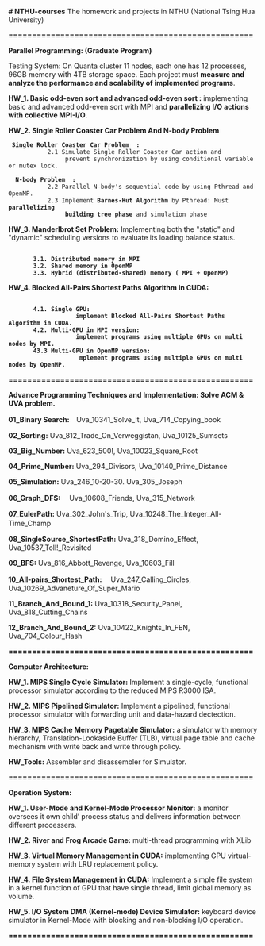 <b># NTHU-courses</b>
The homework and projects in NTHU (National Tsing Hua University)

<b>====================================================</b></p>
<b>Parallel Programming: (Graduate Program)</b>

Testing System: On Quanta cluster 11 nodes, each one has 12 processes, 96GB memory with 4TB storage space.
Each project must <b>measure and analyze the performance and scalability of implemented programs</b>.

<b>HW_1. Basic odd-even sort and advanced odd-even sort :</b> implementing basic and advanced odd-even sort with MPI and <b>parallelizing I/O actions with collective MPI-I/O</b>.

<b>HW_2. Single Roller Coaster Car Problem And N-body Problem</b></p>
<pre>
<code> <b>Single Roller Coaster Car Problem  :</b>
           2.1 Simulate Single Roller Coaster Car action and 
                prevent synchronization by using conditional variable or mutex lock.
           
  <b>N-body Problem  :</b>        
           2.2 Parallel N-body's sequential code by using Pthread and OpenMP.
           2.3 Implement <b>Barnes-Hut Algorithm</b> by Pthread: Must <b>parallelizing
                building tree phase</b> and simulation phase 
</code></pre>
<b>HW_3. Manderlbrot Set Problem:</b> Implementing both the "static" and "dynamic" scheduling versions to evaluate its loading balance status.</p>
<pre><code> 
       <b>3.1. Distributed memory in MPI</b>
       <b>3.2. Shared memory in OpenMP</b>
       <b>3.3. Hybrid (distributed-shared) memory ( MPI + OpenMP)</b>
</code></pre>


<b>HW_4. Blocked All-Pairs Shortest Paths Algorithm in CUDA:</b></p>
 <pre><code> 
       <b>4.1. Single GPU: 
                   implement Blocked All-Pairs Shortest Paths Algorithm in CUDA.</b>
       <b>4.2. Multi-GPU in MPI version: 
                   implement programs using multiple GPUs on multi nodes by MPI.</b>
       <b>43.3 Multi-GPU in OpenMP version:
                    mplement programs using multiple GPUs on multi nodes by OpenMP.</b>
</code></pre>  
<b>====================================================</b></p>
<b>Advance Programming Techniques and Implementation: Solve ACM & UVA problem.</b>

<b>01_Binary Search:</b>　Uva_10341_Solve_It, Uva_714_Copying_book

<b>02_Sorting:</b>        Uva_812_Trade_On_Verweggistan,   Uva_10125_Sumsets

<b>03_Big_Number:</b>     Uva_623_500!, Uva_10023_Square_Root 

<b>04_Prime_Number:</b>   Uva_294_Divisors, Uva_10140_Prime_Distance

<b>05_Simulation:</b>     Uva_246_10-20-30. Uva_305_Joseph

<b>06_Graph_DFS:</b>　    Uva_10608_Friends, Uva_315_Network

<b>07_EulerPath:</b>      Uva_302_John's_Trip, Uva_10248_The_Integer_All-Time_Champ　

<b>08_SingleSource_ShortestPath:</b>   Uva_318_Domino_Effect,   Uva_10537_Toll!_Revisited

<b>09_BFS:</b>                         Uva_816_Abbott_Revenge,  Uva_10603_Fill

<b>10_All-pairs_Shortest_Path:</b>　   Uva_247_Calling_Circles, Uva_10269_Advaneture_Of_Super_Mario

<b>11_Branch_And_Bound_1:</b>          Uva_10318_Security_Panel, Uva_818_Cutting_Chains

<b>12_Branch_And_Bound_2:</b>          Uva_10422_Knights_In_FEN, Uva_704_Colour_Hash

<b>====================================================</b></p>
<b>Computer Architecture:</b>

<b>HW_1. MIPS Single Cycle Simulator:</b> Implement a single-cycle, functional processor simulator according to the reduced MIPS R3000 ISA. 

<b>HW_2. MIPS Pipelined Simulator:</b> Implement a pipelined, functional processor simulator with forwarding unit and data-hazard dectection.

<b>HW_3. MIPS Cache Memory Pagetable Simulator:</b> a simulator with memory hierarchy, Translation-Lookaside Buffer (TLB), virtual page table and cache mechanism with write back and write through policy. 

<b>HW_Tools:</b> Assembler and disassembler for Simulator.

<b>====================================================</b></p>
<b>Operation System:</b>

<b>HW_1. User-Mode and Kernel-Mode Processor Monitor:</b> a monitor oversees it own child’ process status and delivers information between different processers.

<b>HW_2. River and Frog Arcade Game:</b> multi-thread programming with XLib

<b>HW_3. Virtual Memory Management in CUDA:</b> implementing GPU virtual-memory system with LRU replacement policy.

<b>HW_4. File System Management in CUDA:</b> Implement a simple file system in a kernel function of GPU that have single thread, limit global memory as volume.

<b>HW_5. I/O System DMA (Kernel-mode) Device Simulator:</b> keyboard device simulator in Kernel-Mode with blocking and non-blocking I/O operation.

<b>====================================================</b></p>
